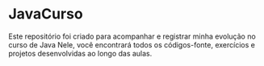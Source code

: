 # JavaCurso
Este repositório foi criado para acompanhar e registrar minha evolução no curso de Java Nele, você encontrará todos os códigos-fonte, exercícios e projetos desenvolvidas ao longo das aulas.
